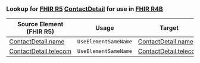 ### Lookup for [FHIR R5](https://hl7.org/fhir/R5/) [ContactDetail](https://hl7.org/fhir/R5/ContactDetail.html) for use in [FHIR R4B](https://hl7.org/fhir/R4B/)

| Source Element (FHIR R5) | Usage | Target |
| -------------- | ----- | ------ |
| [ContactDetail.name](https://hl7.org/fhir/R5/ContactDetail.html#resource) | `UseElementSameName` | [ContactDetail.name](https://hl7.org/fhir/R4B/ContactDetail.html#resource) |
| [ContactDetail.telecom](https://hl7.org/fhir/R5/ContactDetail.html#resource) | `UseElementSameName` | [ContactDetail.telecom](https://hl7.org/fhir/R4B/ContactDetail.html#resource) |
